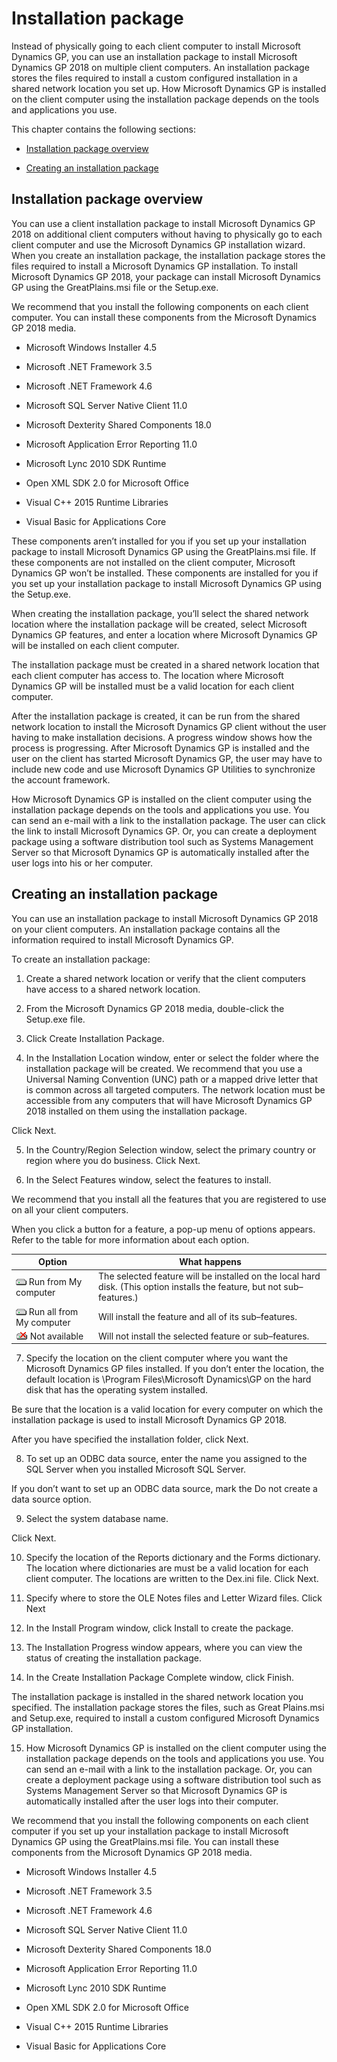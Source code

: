 <span id="_Toc498615807" class="anchor"></span>

# Installation package

Instead of physically going to each client computer to install Microsoft Dynamics GP, you can use an installation package to install Microsoft Dynamics GP 2018 on multiple client computers. An installation package stores the files required to install a custom configured installation in a shared network location you set up. How Microsoft Dynamics GP is installed on the client computer using the installation package depends on the tools and applications you use.

This chapter contains the following sections:

-   [Installation package overview](#installation-package-overview)  

-   [Creating an installation package](#creating-an-installation-package)  

## Installation package overview

You can use a client installation package to install Microsoft Dynamics GP 2018 on additional client computers without having to physically go to each client computer and use the Microsoft Dynamics GP installation wizard. When you create an installation package, the installation package stores the files required to install a Microsoft Dynamics GP installation. To install Microsoft Dynamics GP 2018, your package can install Microsoft Dynamics GP using the GreatPlains.msi file or the Setup.exe.

We recommend that you install the following components on each client computer. You can install these components from the Microsoft Dynamics GP 2018 media.

-   Microsoft Windows Installer 4.5

-   Microsoft .NET Framework 3.5

-   Microsoft .NET Framework 4.6

-   Microsoft SQL Server Native Client 11.0

-   Microsoft Dexterity Shared Components 18.0

-   Microsoft Application Error Reporting 11.0

-   Microsoft Lync 2010 SDK Runtime

-   Open XML SDK 2.0 for Microsoft Office

-   Visual C++ 2015 Runtime Libraries

-   Visual Basic for Applications Core

These components aren’t installed for you if you set up your installation package to install Microsoft Dynamics GP using the GreatPlains.msi file. If these components are not installed on the client computer, Microsoft Dynamics GP won’t be installed. These components are installed for you if you set up your installation package to install Microsoft Dynamics GP using the Setup.exe.

When creating the installation package, you’ll select the shared network location where the installation package will be created, select Microsoft Dynamics GP features, and enter a location where Microsoft Dynamics GP will be installed on each client computer.

The installation package must be created in a shared network location that each client computer has access to. The location where Microsoft Dynamics GP will be installed must be a valid location for each client computer.

After the installation package is created, it can be run from the shared network location to install the Microsoft Dynamics GP client without the user having to make installation decisions. A progress window shows how the process is progressing. After Microsoft Dynamics GP is installed and the user on the client has started Microsoft Dynamics GP, the user may have to include new code and use Microsoft Dynamics GP Utilities to synchronize the account framework.

How Microsoft Dynamics GP is installed on the client computer using the installation package depends on the tools and applications you use. You can send an e-mail with a link to the installation package. The user can click the link to install Microsoft Dynamics GP. Or, you can create a deployment package using a software distribution tool such as Systems Management Server so that Microsoft Dynamics GP is automatically installed after the user logs into his or her computer.

## Creating an installation package

You can use an installation package to install Microsoft Dynamics GP 2018 on your client computers. An installation package contains all the information required to install Microsoft Dynamics GP.

To create an installation package:

1. Create a shared network location or verify that the client computers have access to a shared network location.

2. From the Microsoft Dynamics GP 2018 media, double-click the Setup.exe file.

3. Click Create Installation Package.

4. In the Installation Location window, enter or select the folder where the installation package will be created. We recommend that you use a Universal Naming Convention (UNC) path or a mapped drive letter that is common across all targeted computers. The network location must be accessible from any computers that will have Microsoft Dynamics GP 2018 installed on them using the installation package.

Click Next.

5. In the Country/Region Selection window, select the primary country or region where you do business. Click Next.

6. In the Select Features window, select the features to install.

We recommend that you install all the features that you are registered to use on all your client computers.

When you click a button for a feature, a pop-up menu of options appears. Refer to the table for more information about each option.

| Option                                                                         | What happens                                                                                                             |
|--------------------------------------------------------------------------------|--------------------------------------------------------------------------------------------------------------------------|
| ![component icon](media/installed-component.png "Component icon") Run from My computer     | The selected feature will be installed on the local hard disk. (This option installs the feature, but not sub–features.) |  
| ![component icon](media/installed-component.png "Component icon") Run all from My computer | Will install the feature and all of its sub–features.                                                                    |  
| ![component icon](media/not-installed-component.png "Component icon") Not available            | Will not install the selected feature or sub–features.                                                                   |  

7. Specify the location on the client computer where you want the Microsoft Dynamics GP files installed. If you don’t enter the location, the default location is \\Program Files\\Microsoft Dynamics\\GP on the hard disk that has the operating system installed.

Be sure that the location is a valid location for every computer on which the installation package is used to install Microsoft Dynamics GP 2018.

After you have specified the installation folder, click Next.

8. To set up an ODBC data source, enter the name you assigned to the SQL Server when you installed Microsoft SQL Server.

If you don’t want to set up an ODBC data source, mark the Do not create a data source option.

9. Select the system database name.

Click Next.

10. Specify the location of the Reports dictionary and the Forms dictionary. The location where dictionaries are must be a valid location for each client computer. The locations are written to the Dex.ini file. Click Next.

11. Specify where to store the OLE Notes files and Letter Wizard files. Click Next

12. In the Install Program window, click Install to create the package.

13. The Installation Progress window appears, where you can view the status of creating the installation package.

14. In the Create Installation Package Complete window, click Finish.

The installation package is installed in the shared network location you specified. The installation package stores the files, such as Great Plains.msi and Setup.exe, required to install a custom configured Microsoft Dynamics GP installation.

15. How Microsoft Dynamics GP is installed on the client computer using the installation package depends on the tools and applications you use. You can send an e-mail with a link to the installation package. Or, you can create a deployment package using a software distribution tool such as Systems Management Server so that Microsoft Dynamics GP is automatically installed after the user logs into their computer.

We recommend that you install the following components on each client computer if you set up your installation package to install Microsoft Dynamics GP using the GreatPlains.msi file. You can install these components from the Microsoft Dynamics GP 2018 media.

-   Microsoft Windows Installer 4.5

-   Microsoft .NET Framework 3.5

-   Microsoft .NET Framework 4.6

-   Microsoft SQL Server Native Client 11.0

-   Microsoft Dexterity Shared Components 18.0

-   Microsoft Application Error Reporting 11.0

-   Microsoft Lync 2010 SDK Runtime

-   Open XML SDK 2.0 for Microsoft Office

-   Visual C++ 2015 Runtime Libraries

-   Visual Basic for Applications Core


